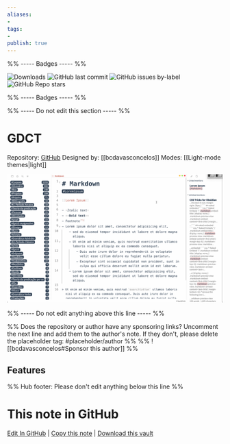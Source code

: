 ```yaml
---
aliases:
- 
tags: 
- 
publish: true
---
```


%% ----- Badges ----- %%

![Downloads](https://img.shields.io/badge/downloads-2595-573E7A?style=for-the-badge&logo=)
![GitHub last commit](https://img.shields.io/github/last-commit/bcdavasconcelos/Obsidian-GDCT?color=573E7A&label=last%20update&logo=github&style=for-the-badge)
![GitHub issues by-label](https://img.shields.io/github/issues/bcdavasconcelos/Obsidian-GDCT/help%20wanted?color=573E7A&logo=github&style=for-the-badge) 
![GitHub Repo stars](https://img.shields.io/github/stars/bcdavasconcelos/Obsidian-GDCT?color=573E7A&logo=github&style=for-the-badge)

%% ----- Badges ----- %%

%% ----- Do not edit this section ----- %%

# GDCT

Repository: [GitHub](https://github.com/bcdavasconcelos/Obsidian-GDCT)
Designed by: [[bcdavasconcelos]]
Modes: [[Light-mode themes|light]]



![screenshot](https://github.com/bcdavasconcelos/Obsidian-GDCT/raw/master/gdct.png)

%% ----- Do not edit anything above this line ----- %% 

%% Does the repository or author have any sponsoring links? Uncomment the next line and add them to the author's note. If they don't, please delete the placeholder tag: #placeholder/author %%
%% ![[bcdavasconcelos#Sponsor this author]] %%


## Features



%% Hub footer: Please don't edit anything below this line %%

# This note in GitHub

<span class="git-footer">[Edit In GitHub](https://github.dev/obsidian-community/obsidian-hub/blob/main/02%20-%20Community%20Expansions/02.05%20All%20Community%20Expansions/Themes/GDCT.md "git-hub-edit-note") | [Copy this note](https://raw.githubusercontent.com/obsidian-community/obsidian-hub/main/02%20-%20Community%20Expansions/02.05%20All%20Community%20Expansions/Themes/GDCT.md "git-hub-copy-note") | [Download this vault](https://github.com/obsidian-community/obsidian-hub/archive/refs/heads/main.zip "git-hub-download-vault") </span>
